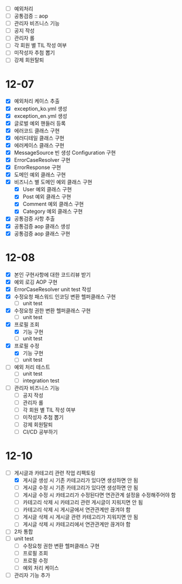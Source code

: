 - [ ] 예외처리
- [ ] 공통검증 :: aop
- [ ] 관리자 비즈니스 기능
- [ ] 공지 작성
- [ ] 관리자 롤
- [ ] 각 회원 별 TIL 작성 여부
- [ ] 미작성자 추첨 뽑기
- [ ] 강제 회원탈퇴
# 12-07
- [x] 예외처리 케이스 추출
- [x] exception_ko.yml 생성
- [x] exception_en.yml 생성
- [x] 글로벌 예외 핸들러 등록
- [x] 에러코드 클래스 구현
- [x] 에러디테일 클래스 구현
- [x] 에러케이스 클래스 구현
- [x] MessageSource 빈 생성 Configuration 구현
- [x] ErrorCaseResolver 구현
- [x] ErrorResponse 구현
- [x] 도메인 예외 클래스 구현
- [x] 비즈니스 별 도메인 예외 클래스 구현
  - [x] User 예외 클래스 구현
  - [x] Post 예외 클래스 구현
  - [x] Comment 예외 클래스 구현
  - [x] Category 예외 클래스 구현
- [x] 공통검증 사항 추출
- [x] 공통검증 aop 클래스 생성
- [x] 공통검증 aop 클래스 구현

# 12-08
- [x] 본인 구현사항에 대한 코드리뷰 받기
- [x] 예외 로깅 AOP 구현
- [x] ErrorCaseResolver unit test 작성
- [x] 수정요청 패스워드 인코딩 변환 헬퍼클래스 구현
  - [ ] unit test
- [x] 수정요청 권한 변환 헬퍼클래스 구현
  - [ ] unit test
- [x] 프로필 조회 
  - [x] 기능 구현
  - [ ] unit test
- [x] 프로필 수정
  - [x] 기능 구현
  - [ ] unit test
- [ ] 예외 처리 테스트
  - [ ] unit test
  - [ ] integration test
- [ ] 관리자 비즈니스 기능
  - [ ] 공지 작성
  - [ ] 관리자 롤
  - [ ] 각 회원 별 TIL 작성 여부
  - [ ] 미작성자 추첨 뽑기
  - [ ] 강제 회원탈퇴
  - [ ] CI/CD 공부하기

# 12-10
- [ ] 게시글과 카테고리 관련 작업 리팩토링
  - [x] 게시글 생성 시 기존 카테고리가 있다면 생성하면 안 됨
  - [ ] 게시글 수정 시 기존 카테고리가 있다면 생성하면 안 됨
  - [ ] 게시글 수정 시 카테고리가 수정된다면 연관관계 설정을 수정해주어야 함
  - [ ] 카테고리 삭제 시 카테고리 관련 게시글이 지워지면 안 됨
  - [ ] 카테고리 삭제 시 게시글에서 연관관계만 끊겨야 함
  - [ ] 게시글 삭제 시 게시글 관련 카테고리가 지워지면 안 됨
  - [ ] 게시글 삭제 시 카테고리에서 연관관계만 끊겨야 함
- [ ] 2차 통합
- [ ] unit test
  - [ ] 수정요청 권한 변환 헬퍼클래스 구현
  - [ ] 프로필 조회
  - [ ] 프로필 수정
  - [ ] 예외 처리 케이스
- [ ] 관리자 기능 추가